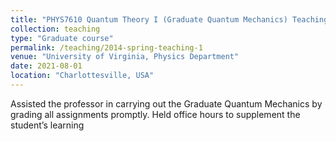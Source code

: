 ```yaml
---
title: "PHYS7610 Quantum Theory I (Graduate Quantum Mechanics) Teaching Assistant"
collection: teaching
type: "Graduate course"
permalink: /teaching/2014-spring-teaching-1
venue: "University of Virginia, Physics Department"
date: 2021-08-01
location: "Charlottesville, USA"
---
```


Assisted the professor in carrying out the Graduate Quantum Mechanics by grading all assignments promptly. Held office hours to supplement the student’s learning